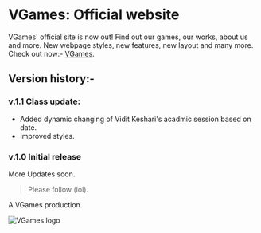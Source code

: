 # VGames: Official website
VGames' official site is now out! Find out our games, our works, about us and more. New webpage styles, new features, new layout and many more.
Check out now:- [VGames](https://vidit-keshari.github.io/VGames).

## Version history:-
### v.1.1 Class update:
- Added dynamic changing of Vidit Keshari's acadmic session based on date.
- Improved styles.

### v.1.0 Initial release

More Updates soon.

> Please follow (lol).

A VGames production.

![VGames logo](https://github.com/user-attachments/assets/96573263-a644-425a-aaab-0b722d2980aa)
